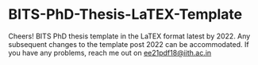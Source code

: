 # BITS-PhD-Thesis-LaTEX-Template
Cheers! BITS PhD thesis template in the LaTEX format latest by 2022.  Any subsequent changes to the template post 2022 can be accommodated. If you have any problems, reach me out on ee21pdf18@iith.ac.in
